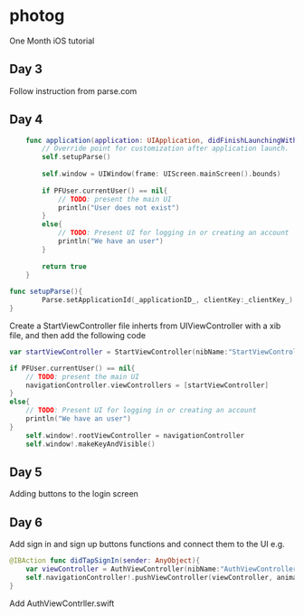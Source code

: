 # photog
One Month iOS tutorial

## Day 3
Follow instruction from parse.com

## Day 4

```swift
    func application(application: UIApplication, didFinishLaunchingWithOptions launchOptions: [NSObject: AnyObject]?) -> Bool {
        // Override point for customization after application launch.
        self.setupParse()
        
        self.window = UIWindow(frame: UIScreen.mainScreen().bounds)
        
        if PFUser.currentUser() == nil{
            // TODO: present the main UI
            println("User does not exist")
        }
        else{
            // TODO: Present UI for logging in or creating an account
            println("We have an user")
        }
        
        return true
    }
    
func setupParse(){
        Parse.setApplicationId(_applicationID_, clientKey:_clientKey_)
}
```

Create a StartViewController file inherts from UIViewController with a xib file, and then add the following code
```swift
var startViewController = StartViewController(nibName:"StartViewController", bundle:nil)

if PFUser.currentUser() == nil{
    // TODO: present the main UI
    navigationController.viewControllers = [startViewController]
}
else{
    // TODO: Present UI for logging in or creating an account
    println("We have an user")
}
    self.window!.rootViewController = navigationController
    self.window!.makeKeyAndVisible()    
```

## Day 5
Adding buttons to the login screen

## Day 6
Add sign in and sign up buttons functions and connect them to the UI
e.g.
```swift
@IBAction func didTapSignIn(sender: AnyObject){
    var viewController = AuthViewController(nibName:"AuthViewController", bundle:nil)
    self.navigationController!.pushViewController(viewController, animated: true)
}
```

Add AuthViewContrller.swift

